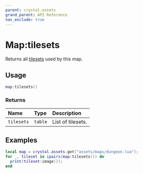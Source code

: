 ```yaml
---
parent: crystal.assets
grand_parent: API Reference
nav_exclude: true
---
```


# Map:tilesets

Returns all [tilesets](tileset) used by this map.

## Usage

```lua
map:tilesets()
```

### Returns

| Name       | Type    | Description       |
| :--------- | :------ | :---------------- |
| `tilesets` | `table` | List of tilesets. |

## Examples

```lua
local map = crystal.assets.get("assets/maps/dungeon.lua");
for _, tileset in ipairs(map:tilesets()) do
  print(tileset:image());
end
```
